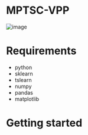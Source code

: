 # MPTSC-VPP

![image](https://github.com/jyh11224/MPTSC-VPP/assets/126738945/2de37bd4-7ae9-4d3d-bf4e-42f579cb2885)


# Requirements
- python
- sklearn
- tslearn
- numpy
- pandas
- matplotlib



# Getting started
 
 
